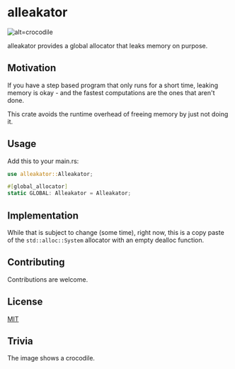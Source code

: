 # alleakator

![alt=crocodile](https://images.emojiterra.com/google/android-pie/128px/1f40a.png)

alleakator provides a global allocator that leaks memory on purpose.

## Motivation

If you have a step based program that only runs for a short time, leaking memory is okay - and the fastest computations are the ones that aren't done.

This crate avoids the runtime overhead of freeing memory by just not doing it.

## Usage

Add this to your main.rs:

```rust
use alleakator::Alleakator;

#[global_allocator]
static GLOBAL: Alleakator = Alleakator;
```

## Implementation

While that is subject to change (some time), right now, this is a copy paste of the `std::alloc::System` allocator with an empty dealloc function.

## Contributing

Contributions are welcome.

## License

[MIT](https://choosealicense.com/licenses/mit/)

## Trivia

The image shows a crocodile.
